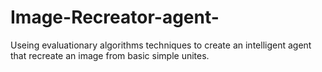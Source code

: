 # Image-Recreator-agent-
Useing evaluationary algorithms techniques to create an intelligent agent that recreate an image from basic simple unites.
